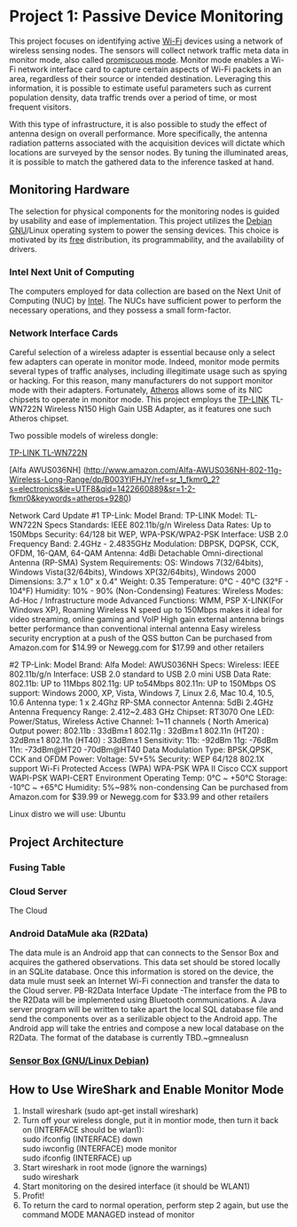 Project 1: Passive Device Monitoring
====================================

This project focuses on identifying active [Wi-Fi](http://www.wi-fi.org/) devices using a network of wireless sensing nodes.
The sensors will collect network traffic meta data in monitor mode, also called [promiscuous mode](http://en.wikipedia.org/wiki/Promiscuous_mode).
Monitor mode enables a Wi-Fi network interface card to capture certain aspects of Wi-Fi packets in an area, regardless of their source or intended destination.
Leveraging this information, it is possible to estimate useful parameters such as current population density, data traffic trends over a period of time, or most frequent visitors.

With this type of infrastructure, it is also possible to study the effect of antenna design on overall performance.
More specifically, the antenna radiation patterns associated with the acquisition devices will dictate which locations are surveyed by the sensor nodes.
By tuning the illuminated areas, it is possible to match the gathered data to the inference tasked at hand.


Monitoring Hardware
-------------------

The selection for physical components for the monitoring nodes is guided by usability and ease of implementation.
This project utilizes the [Debian](https://www.debian.org/) [GNU](https://www.gnu.org/)/Linux operating system to power the sensing devices.
This choice is motivated by its [free](http://www.fsf.org/) distribution, its programmability, and the availability of drivers.

### Intel Next Unit of Computing

The computers employed for data collection are based on the Next Unit of Computing (NUC) by [Intel](http://www.intel.com/).
The NUCs have sufficient power to perform the necessary operations, and they possess a small form-factor.

### Network Interface Cards

Careful selection of a wireless adapter is essential because only a select few adapters can operate in monitor mode.
Indeed, monitor mode permits several types of traffic analyses, including illegitimate usage such as spying or hacking.
For this reason, many manufacturers do not support monitor mode with their adapters.
Fortunately, [Atheros](http://www.qca.qualcomm.com/) allows some of its NIC chipsets to operate in monitor mode.
This project employs the [TP-LINK](http://www.tp-link.us/) TL-WN722N Wireless N150 High Gain USB Adapter, as it features one such Atheros chipset.

Two possible models of wireless dongle:

[TP-LINK TL-WN722N](http://www.amazon.com/TP-LINK-TL-WN722N-Wireless-Adapter-External/dp/B002SZEOLG/ref=sr_1_1?ie=UTF8&qid=1422659883&sr=8-1&keywords=TP-Link%27s+TL-WN722N&pebp=1422659900492&peasin=B002SZEOLG)

[Alfa AWUS036NH] (http://www.amazon.com/Alfa-AWUS036NH-802-11g-Wireless-Long-Range/dp/B003YIFHJY/ref=sr_1_fkmr0_2?s=electronics&ie=UTF8&qid=1422660889&sr=1-2-fkmr0&keywords=atheros+9280)


Network Card Update
#1
TP-Link:
Model Brand:					TP-LINK
Model:							TL-WN722N
Specs
Standards:					IEEE 802.11b/g/n
Wireless Data Rates:		Up to 150Mbps
Security:						64/128 bit WEP, WPA-PSK/WPA2-PSK
Interface:						USB 2.0
Frequency Band:			2.4GHz - 2.4835GHz
Modulation:					DBPSK, DQPSK, CCK, OFDM, 16-QAM, 64-QAM
Antenna:						4dBi Detachable Omni-directional Antenna (RP-SMA)
System Requirements:	OS: Windows 7(32/64bits), Windows Vista(32/64bits), Windows XP(32/64bits), Windows 2000
Dimensions:					3.7" x 1.0" x 0.4"
Weight:							0.35
Temperature:					0°C - 40°C (32°F - 104°F)
Humidity:						10% - 90% (Non-Condensing)
Features:						Wireless Modes: Ad-Hoc / Infrastructure mode
									Advanced Functions: WMM, PSP X-LINK(For Windows XP), Roaming
									Wireless N speed up to 150Mbps makes it ideal for video streaming, online gaming and VoIP
									High gain external antenna brings better performance than conventional internal antenna
									Easy wireless security encryption at a push of the QSS button
Can be purchased from Amazon.com for $14.99 or Newegg.com for $17.99 and other retailers


#2
TP-Link:
Model Brand:					Alfa
Model:							AWUS036NH
Specs:
Wireless: 						IEEE 802.11b/g/n
Interface:						USB 2.0 standard to USB 2.0 mini USB
Data Rate:					802.11b: UP to 11Mbps
									802.11g: UP to54Mbps
									802.11n: UP to 150Mbps
OS support: 					Windows 2000, XP, Vista, Windows 7, Linux 2.6, Mac 10.4, 10.5, 10.6
Antenna type: 				1 x 2.4Ghz RP-SMA connector
Antenna: 						5dBi 2.4GHz Antenna
Frequency Range: 		2.412~2.483 GHz
Chipset: 						RT3070
One LED: 						Power/Status, Wireless Active
Channel:						1~11 channels ( North America)
Output power:				802.11b : 33dBm±1
									802.11g : 32dBm±1
									802.11n (HT20) : 32dBm±1
									802.11n (HT40) : 33dBm±1
Sensitivity:					11b: -92dBm
									11g: -76dBm
									11n: -73dBm@HT20
									-70dBm@HT40
Data Modulation Type:	BPSK,QPSK, CCK and OFDM
Power: 							Voltage: 5V+5%
Security:						WEP 64/128 802.1X support
									Wi-Fi Protected Access (WPA)
									WPA-PSK
									WPA II
									Cisco CCX support
									WAPI-PSK
									WAPI-CERT Environment
Operating Temp:			0°C ~ +50°C
Storage: 						-10°C ~ +65°C
Humidity: 						5%~98% non-condensing
Can be purchased from Amazon.com for $39.99 or Newegg.com for $33.99 and other retailers

Linux distro we will use: Ubuntu

Project Architecture
--------------------


### Fusing Table

### Cloud Server

The Cloud 

### Android DataMule aka (R2Data)

The data mule is an Android app that can connects to the Sensor Box and acquires the gathered observations.
This data set should be stored locally in an SQLite database.
Once this information is stored on the device, the data mule must seek an Internet Wi-Fi connection and transfer the data to the Cloud server.
PB-R2Data Interface Update
-The interface from the PB to the R2Data will be implemented using Bluetooth communications. A Java server program will be written to take apart the local SQL database file and send the components over as a serilizable object to the Android app. The Android app will take the entries and compose a new local database on the R2Data. The format of the database is currently TBD.~gmnealusn



### [Sensor Box (GNU/Linux Debian)](https://github.com/CourseReps/ECEN489-Spring2015/tree/master/Project1/Team2/PromiscuousBox)


How to Use WireShark and Enable Monitor Mode
--------------------

1. Install wireshark (sudo apt-get install wireshark)
2. Turn off your wireless dongle, put it in montior mode, then turn it back on (INTERFACE should be wlan1):  
    sudo ifconfig (INTERFACE) down  
    sudo iwconfig (INTERFACE) mode monitor  
    sudo ifconfig (INTERFACE) up  
3. Start wireshark in root mode (ignore the warnings)  
    sudo wireshark  
4. Start monitoring on the desired interface (it should be WLAN1)
5. Profit!
6. To return the card to normal operation, perform step 2 again, but use the command MODE MANAGED instead of monitor
